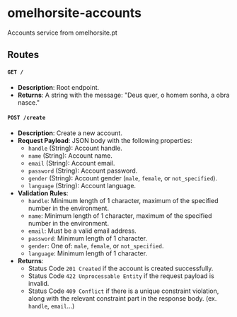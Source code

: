 # omelhorsite-accounts
 Accounts service from omelhorsite.pt

## Routes

#### `GET /`

- **Description**: Root endpoint.
- **Returns**: A string with the message: "Deus quer, o homem sonha, a obra nasce."

#### `POST /create`

- **Description**: Create a new account.
- **Request Payload**: JSON body with the following properties:
  - `handle` (String): Account handle.
  - `name` (String): Account name.
  - `email` (String): Account email.
  - `password` (String): Account password.
  - `gender` (String): Account gender (`male`, `female`, or `not_specified`).
  - `language` (String): Account language.
- **Validation Rules**:
  - `handle`: Minimum length of 1 character, maximum of the specified number in the environment.
  - `name`: Minimum length of 1 character, maximum of the specified number in the environment.
  - `email`: Must be a valid email address.
  - `password`: Minimum length of 1 character.
  - `gender`: One of: `male`, `female`, or `not_specified`.
  - `language`: Minimum length of 1 character.
- **Returns**:
  - Status Code `201 Created` if the account is created successfully.
  - Status Code `422 Unprocessable Entity` if the request payload is invalid.
  - Status Code `409 Conflict` if there is a unique constraint violation, along with the relevant constraint part in the response body. (ex. `handle`, `email`...)
